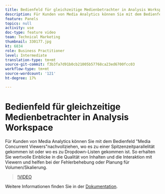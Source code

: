 ```yaml
---
title: Bedienfeld für gleichzeitige Medienbetrachter in Analysis Workspace
description: Für Kunden von Media Analytics können Sie mit dem Bedienfeld "Media Concurrent Viewers"nachvollziehen, wo es zu einer Spitzenzeitparallelität gekommen ist oder wo es zu Dropdown-Listen gekommen ist. So erhalten Sie wertvolle Einblicke in die Qualität von Inhalten und die Interaktion mit Viewern und helfen bei der Fehlerbehebung oder Planung für Volumen/Skalierung.
feature: Panels
topics: null
activity: use
doc-type: feature video
team: Technical Marketing
thumbnail: 330177.jpg
kt: 6834
role: Business Practitioner
level: Intermediate
translation-type: tm+mt
source-git-commit: f3b3fa7d91b0cb21005b57768ca23ed6700fcc03
workflow-type: tm+mt
source-wordcount: '121'
ht-degree: 17%

---
```



# Bedienfeld für gleichzeitige Medienbetrachter in Analysis Workspace

Für Kunden von Media Analytics können Sie mit dem Bedienfeld &quot;Media Concurrent Viewers&quot;nachvollziehen, wo es zu einer Spitzenzeitparallelität gekommen ist oder wo es zu Dropdown-Listen gekommen ist. So erhalten Sie wertvolle Einblicke in die Qualität von Inhalten und die Interaktion mit Viewern und helfen bei der Fehlerbehebung oder Planung für Volumen/Skalierung.

>[!VIDEO](https://video.tv.adobe.com/v/330177/?quality=12&learn=on)

Weitere Informationen finden Sie in der [Dokumentation](https://experienceleague.adobe.com/docs/analytics/analyze/analysis-workspace/panels/media-concurrent-viewers.html?lang=en#analysis-workspace).
